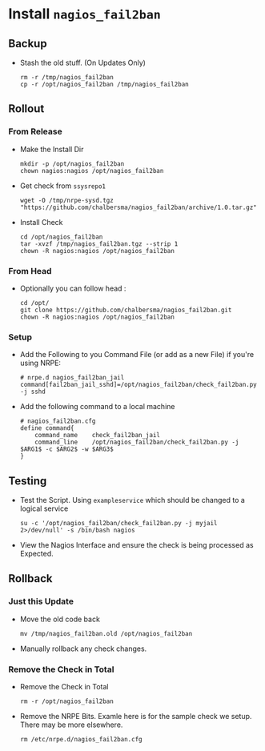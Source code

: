 # Install `nagios_fail2ban`

## Backup

* Stash the old stuff. (On Updates Only)

	```
	rm -r /tmp/nagios_fail2ban
	cp -r /opt/nagios_fail2ban /tmp/nagios_fail2ban
	```

## Rollout

### From Release

* Make the Install Dir

	```
	mkdir -p /opt/nagios_fail2ban
	chown nagios:nagios /opt/nagios_fail2ban
	```

* Get check from `ssysrepo1`

	```
	wget -O /tmp/nrpe-sysd.tgz "https://github.com/chalbersma/nagios_fail2ban/archive/1.0.tar.gz"
	```

* Install Check

	```
	cd /opt/nagios_fail2ban
	tar -xvzf /tmp/nagios_fail2ban.tgz --strip 1
	chown -R nagios:nagios /opt/nagios_fail2ban
	```
### From Head

* Optionally you can follow head :

	```
	cd /opt/
	git clone https://github.com/chalbersma/nagios_fail2ban.git
	chown -R nagios:nagios /opt/nagios_fail2ban
	```
### Setup

* Add the Following to you Command File (or add as a new File) if you're using NRPE:

	```
	# nrpe.d nagios_fail2ban_jail
	command[fail2ban_jail_sshd]=/opt/nagios_fail2ban/check_fail2ban.py -j sshd
	```

* Add the following command to a local machine

	```
	# nagios_fail2ban.cfg
	define command{
		command_name	check_fail2ban_jail
		command_line	/opt/nagios_fail2ban/check_fail2ban.py -j $ARG1$ -c $ARG2$ -w $ARG3$
	}
	```

## Testing

* Test the Script. Using `exampleservice` which should be changed to a logical service

	```
	su -c '/opt/nagios_fail2ban/check_fail2ban.py -j myjail 2>/dev/null' -s /bin/bash nagios
	```

* View the Nagios Interface and ensure the check is being processed as Expected.

## Rollback

### Just this Update

* Move the old code back

	```
	mv /tmp/nagios_fail2ban.old /opt/nagios_fail2ban
	```

* Manually rollback any check changes.

### Remove the Check in Total

* Remove the Check in Total

	```
	rm -r /opt/nagios_fail2ban
	```

* Remove the NRPE Bits. Examle here is for the sample check we setup. There may be more elsewhere.

	```
	rm /etc/nrpe.d/nagios_fail2ban.cfg
	```
